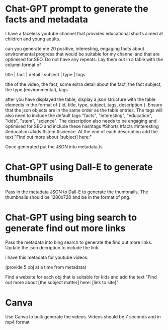 # Chat-GPT prompt to generate the facts and metadata

I have a faceless youtube channel that provides educational shorts aimed at children and young adults.

can you generate me 20 positive, interesting, engaging facts about environmental progress  that would be suitable for my channel and that are optimised for SEO. Do not have any repeats. Lay them out in a table with the column format of

title | fact | detail | subject | type | tags

title of the video, the fact, some extra detail about the fact, the fact subject, the type (environmental), tags

after you have displayed the table, display a json structure with the table elements in the format of { id, title, type, subject, tags, description }. Ensure that the json objects are in the same order as the table entries. The tags will also need to include the default tags "facts", "interesting", "education", "kids", "stem", "science". The description also needs to be engaging and optimised for SEO and include these hashtags #Shorts #facts #interesting #education #kids #stem #science. At the end of each description add the text "Find out more about [subject] here:"

Once generated put the JSON into metadata.ts

# Chat-GPT using Dall-E to generate thumbnails
Pass in the metadata JSON to Dall-E to generate the thumbnails. The thumbnails should be 1280x720 and be in the format of png.

# Chat-GPT using bing search to generate find out more links
Pass the metadata into bing search to generate the find out more links. Update the json decription to include the link.

i have this metadata for youtube videos:

(provide 5 obj at a time from metadata)

Find a website for each obj that is suitable for kids and add the text "Find out more about [the subject matter] here: [link to site]"

# Canva
Use Canva to bulk generate the videos. Videos should be 7 seconds and in mp4 format